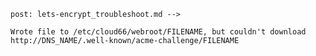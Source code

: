 	post: lets-encrypt_troubleshoot.md -->
```
Wrote file to /etc/cloud66/webroot/FILENAME, but couldn't download http://DNS_NAME/.well-known/acme-challenge/FILENAME 
```
